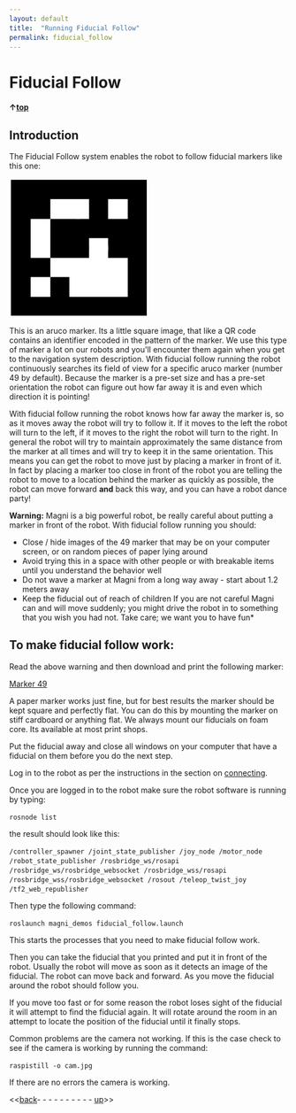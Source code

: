 ```yaml
---
layout: default
title:  "Running Fiducial Follow"
permalink: fiducial_follow
---
```


# Fiducial Follow

#### &uarr;[top](https://ubiquityrobotics.github.io/learn/)

## Introduction

The Fiducial Follow system enables the robot to follow fiducial markers like this one:

![Fiducial Markers](fiducial.png)

This is an aruco marker. Its a little square image,
that like a QR code contains an identifier encoded in the pattern of the marker. We use this type of marker a lot on our robots and you'll encounter them again when you get to the navigation system description. With fiducial follow running the robot continuously searches its field of view for a specific aruco marker (number 49 by default). Because the marker is a pre-set size and has a pre-set orientation the robot can figure out how far away it is and even which direction it is pointing!

With fiducial follow running the robot knows how far away the marker is, so as it moves away the robot will try to follow it. If it moves to the left the robot will turn to the left, if it moves to the right the robot will turn to the right. In general the robot will try to maintain approximately the same distance from the marker at all times and will try to keep it in the same orientation. This means you can get the robot to move just by placing a marker in front of it. In fact by placing a marker too close in front of the robot you are telling the robot to move to a location behind the marker as quickly as possible, the robot can move forward **and** back this way, and you can have a robot dance party!

**Warning:** Magni is a big powerful robot, be really careful about putting a marker in front of the robot. With fiducial follow running you should:
  - Close / hide images of the 49 marker that may be on your computer screen, or on random pieces of paper lying around
  - Avoid trying this in a space with other people or with breakable items until you understand the behavior well
  - Do not wave a marker at Magni from a long way away - start about 1.2 meters away
  - Keep the fiducial out of reach of children
If you are not careful Magni can and will move suddenly; you might drive the robot in to something that you wish you had not. Take care; we want you to have fun*

##  To make fiducial follow work:

  Read the above warning and then download and print the following marker:

[Marker 49](49.pdf)

A paper marker works just fine, but for best results the marker should be kept square and perfectly flat. You can do this by mounting the marker on stiff cardboard or anything flat. We always mount our fiducials on foam core. Its available at most print shops.

Put the fiducial away and close all windows on your computer that have a fiducial on them before you do the next step.

Log in to the robot as per the instructions in the section on [connecting](connecting).

Once you are logged in to the robot make sure the robot software is running by typing:

`rosnode list`

the result should look like this:

`/controller_spawner
/joint_state_publisher
/joy_node
/motor_node
/robot_state_publisher
/rosbridge_ws/rosapi
/rosbridge_ws/rosbridge_websocket
/rosbridge_wss/rosapi
/rosbridge_wss/rosbridge_websocket
/rosout
/teleop_twist_joy
/tf2_web_republisher`


Then type the following command:

`roslaunch magni_demos fiducial_follow.launch`

This starts the processes that you need to make fiducial follow work.

Then you can take the fiducial that you printed and put it in front of the robot. Usually the robot will move as soon as it detects an image of the fiducial. The robot can move back and forward. As you move the fiducial around the robot should follow you.

If you move too fast or for some reason the robot loses sight of the fiducial it will attempt to find the fiducial again. It will rotate around the room in an attempt to locate the position of the fiducial until it finally stops.

Common problems are the camera not working. If this is the case check to see if the camera is working by running the command:

`raspistill -o cam.jpg`

If there are no errors the camera is working.

<<[back](camera_sensors)- - - - - - - - - - [up](ix_quick_start)>>
